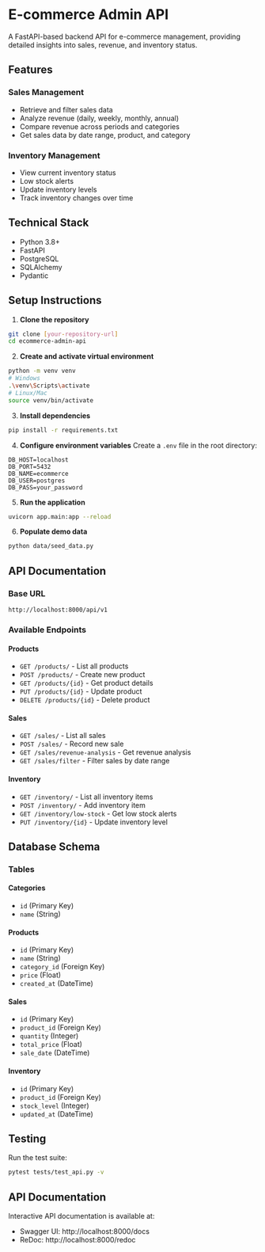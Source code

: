 # E-commerce Admin API

A FastAPI-based backend API for e-commerce management, providing detailed insights into sales, revenue, and inventory status.

## Features

### Sales Management
- Retrieve and filter sales data
- Analyze revenue (daily, weekly, monthly, annual)
- Compare revenue across periods and categories
- Get sales data by date range, product, and category

### Inventory Management
- View current inventory status
- Low stock alerts
- Update inventory levels
- Track inventory changes over time

## Technical Stack
- Python 3.8+
- FastAPI
- PostgreSQL
- SQLAlchemy
- Pydantic

## Setup Instructions

1. **Clone the repository**
```bash
git clone [your-repository-url]
cd ecommerce-admin-api
```

2. **Create and activate virtual environment**
```bash
python -m venv venv
# Windows
.\venv\Scripts\activate
# Linux/Mac
source venv/bin/activate
```

3. **Install dependencies**
```bash
pip install -r requirements.txt
```

4. **Configure environment variables**
Create a `.env` file in the root directory:
```
DB_HOST=localhost
DB_PORT=5432
DB_NAME=ecommerce
DB_USER=postgres
DB_PASS=your_password
```

5. **Run the application**
```bash
uvicorn app.main:app --reload
```

6. **Populate demo data**
```bash
python data/seed_data.py
```

## API Documentation

### Base URL
```
http://localhost:8000/api/v1
```

### Available Endpoints

#### Products
- `GET /products/` - List all products
- `POST /products/` - Create new product
- `GET /products/{id}` - Get product details
- `PUT /products/{id}` - Update product
- `DELETE /products/{id}` - Delete product

#### Sales
- `GET /sales/` - List all sales
- `POST /sales/` - Record new sale
- `GET /sales/revenue-analysis` - Get revenue analysis
- `GET /sales/filter` - Filter sales by date range

#### Inventory
- `GET /inventory/` - List all inventory items
- `POST /inventory/` - Add inventory item
- `GET /inventory/low-stock` - Get low stock alerts
- `PUT /inventory/{id}` - Update inventory level

## Database Schema

### Tables

#### Categories
- `id` (Primary Key)
- `name` (String)

#### Products
- `id` (Primary Key)
- `name` (String)
- `category_id` (Foreign Key)
- `price` (Float)
- `created_at` (DateTime)

#### Sales
- `id` (Primary Key)
- `product_id` (Foreign Key)
- `quantity` (Integer)
- `total_price` (Float)
- `sale_date` (DateTime)

#### Inventory
- `id` (Primary Key)
- `product_id` (Foreign Key)
- `stock_level` (Integer)
- `updated_at` (DateTime)

## Testing
Run the test suite:
```bash
pytest tests/test_api.py -v
```

## API Documentation
Interactive API documentation is available at:
- Swagger UI: http://localhost:8000/docs
- ReDoc: http://localhost:8000/redoc
